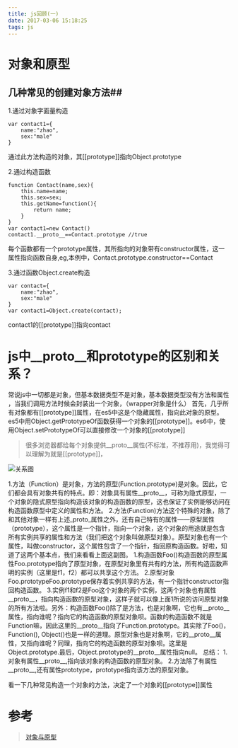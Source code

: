 ```yaml
---
title: js回顾(一)
date: 2017-03-06 15:18:25
tags: js
---
```


# 对象和原型 #
## 几种常见的创建对象方法##
1.通过对象字面量构造

    var contact1={
        name:"zhao",
        sex:"male"
    }

通过此方法构造的对象，其[[prototype]]指向Object.prototype

2.通过构造函数

    function Contact(name,sex){
        this.name=name;
        this.sex=sex;
        this.getName=function(){
            return name;
        }
    }
    var contact1=new Contact()
    contact1.__proto__==Contact.prototype //true

每个函数都有一个prototype属性，其所指向的对象带有constructor属性，这一属性指向函数自身,eg,本例中，Contact.prototype.constructor==Contact

3.通过函数Object.create构造

    var contact={
        name:"zhao",
        sex:"male"
    }
    var contact1=Object.create(contact);

contact1的[[prototype]]指向contact


# js中__proto__和prototype的区别和关系？ #
常说js中一切都是对象，但基本数据类型不是对象，基本数据类型没有方法和属性 ，当我们调用方法时候会封装出一个对象，（wrapper对象是什么）
首先，几乎所有对象都有[[prototype]]属性，在es5中这是个隐藏属性，指向此对象的原型。es5中用Object.getPrototypeOf函数获得一个对象的[[prototype]]。es6中，使用Object.setPrototypeOf可以直接修改一个对象的[[prototype]]
>很多浏览器都给每个对象提供__proto__属性(不标准，不推荐用)，我觉得可以理解为就是[[prototype]]，

![关系图](http://i.imgur.com/0G4COrD.png)

1.方法（Function）是对象，方法的原型(Function.prototype)是对象。因此，它们都会具有对象共有的特点。即：对象具有属性__proto__，可称为隐式原型，一个对象的隐式原型指向构造该对象的构造函数的原型，这也保证了实例能够访问在构造函数原型中定义的属性和方法。
2.方法(Function)方法这个特殊的对象，除了和其他对象一样有上述_proto_属性之外，还有自己特有的属性——原型属性（prototype），这个属性是一个指针，指向一个对象，这个对象的用途就是包含所有实例共享的属性和方法（我们把这个对象叫做原型对象）。原型对象也有一个属性，叫做constructor，这个属性包含了一个指针，指回原构造函数。好啦，知道了这两个基本点，我们来看看上面这副图。
1.构造函数Foo()构造函数的原型属性Foo.prototype指向了原型对象，在原型对象里有共有的方法，所有构造函数声明的实例（这里是f1，f2）都可以共享这个方法。
2.原型对象Foo.prototypeFoo.prototype保存着实例共享的方法，有一个指针constructor指回构造函数。
3.实例f1和f2是Foo这个对象的两个实例，这两个对象也有属性__proto__，指向构造函数的原型对象，这样子就可以像上面1所说的访问原型对象的所有方法啦。另外：构造函数Foo()除了是方法，也是对象啊，它也有__proto__属性，指向谁呢？指向它的构造函数的原型对象呗。函数的构造函数不就是Function嘛，因此这里的__proto__指向了Function.prototype。其实除了Foo()，Function(), Object()也是一样的道理。原型对象也是对象啊，它的__proto__属性，又指向谁呢？同理，指向它的构造函数的原型对象呗。这里是Object.prototype.最后，Object.prototype的__proto__属性指向null。
总结：
1.对象有属性__proto__,指向该对象的构造函数的原型对象。
2.方法除了有属性__proto__,还有属性prototype，prototype指向该方法的原型对象。

看一下几种常见构造一个对象的方法，决定了一个对象的[[prototype]]属性

# 参考 #
>[对象与原型](http://blog.csdn.net/u010425776/article/details/53617292)